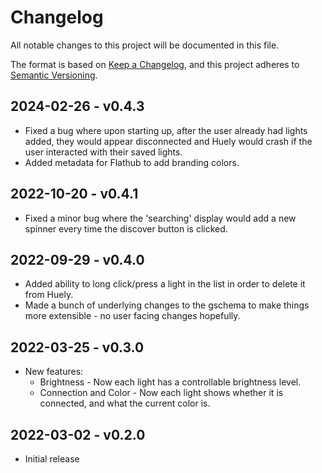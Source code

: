 # Changelog

All notable changes to this project will be documented in this file.

The format is based on [Keep a Changelog](https://keepachangelog.com/en/1.0.0/), and this project adheres to [Semantic Versioning](https://semver.org/spec/v2.0.0.html).


## 2024-02-26 - v0.4.3
 - Fixed a bug where upon starting up, after the user already had lights added, they would appear disconnected and Huely would crash if the user interacted with their saved lights.
 - Added metadata for Flathub to add branding colors.

## 2022-10-20 - v0.4.1
 - Fixed a minor bug where the 'searching' display would add a new spinner every time the discover button is clicked.

## 2022-09-29 - v0.4.0
 - Added ability to long click/press a light in the list in order to delete it from Huely.
 - Made a bunch of underlying changes to the gschema to make things more extensible - no user facing changes hopefully.

## 2022-03-25 - v0.3.0
- New features:
    - Brightness - Now each light has a controllable brightness level.
    - Connection and Color - Now each light shows whether it is connected, and what the current color is.

## 2022-03-02 - v0.2.0
- Initial release
